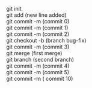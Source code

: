 git init <br>
git add (new line added)<br>
git commit -m (commit 0)<br>
git commit -m (commit 1)<br>
git commit -m (commit 2)<br>
git checkout -b (branch bug-fix)<br>
git commit -m (commit 3)<br>
git merge (first merge)<br>
git branch (second branch)<br>
git commit -m (commit 4)<br>
git commit -m (commit 5)<br>
git commit -m ( commit 10)<br>
